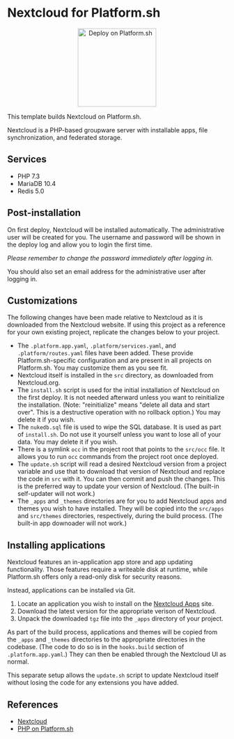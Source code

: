 # Nextcloud for Platform.sh

<p align="center">
<a href="https://console.platform.sh/projects/create-project?template=https://raw.githubusercontent.com/platformsh/template-builder/master/templates/nextcloud/.platform.template.yaml&utm_content=nextcloud&utm_source=github&utm_medium=button&utm_campaign=deploy_on_platform">
    <img src="https://platform.sh/images/deploy/lg-blue.svg" alt="Deploy on Platform.sh" width="180px" />
</a>
</p>

This template builds Nextcloud on Platform.sh.

Nextcloud is a PHP-based groupware server with installable apps, file synchronization, and federated storage.

## Services

* PHP 7.3
* MariaDB 10.4
* Redis 5.0

## Post-installation

On first deploy, Nextcloud will be installed automatically.  The administrative user will be created for you.  The username and password will be shown in the deploy log and allow you to login the first time.

*Please remember to change the password immediately after logging in.*

You should also set an email address for the administrative user after logging in.

## Customizations

The following changes have been made relative to Nextcloud as it is downloaded from the Nextcloud website.  If using this project as a reference for your own existing project, replicate the changes below to your project.

* The `.platform.app.yaml`, `.platform/services.yaml`, and `.platform/routes.yaml` files have been added.  These provide Platform.sh-specific configuration and are present in all projects on Platform.sh.  You may customize them as you see fit.
* Nextcloud itself is installed in the `src` directory, as downloaded from Nextcloud.org.
* The `install.sh` script is used for the initial installation of Nextcloud on the first deploy.  It is not needed afterward unless you want to reinitialize the installation.  (Note: "reinitialize" means "delete all data and start over".  This is a destructive operation with no rollback option.)  You may delete it if you wish.
* The `nukedb.sql` file is used to wipe the SQL database.  It is used as part of `install.sh`.  Do not use it yourself unless you want to lose all of your data.  You may delete it if you wish.
* There is a symlink `occ` in the project root that points to the `src/occ` file.  It allows you to run `occ` commands from the project root once deployed.
* The `update.sh` script will read a desired Nextcloud version from a project variable and use that to download that version of Nextcloud and replace the code in `src` with it.  You can then commit and push the changes.  This is the preferred way to update your version of Nextcloud.  (The built-in self-updater will not work.)
* The `_apps` and `_themes` directories are for you to add Nextcloud apps and themes you wish to have installed.  They will be copied into the `src/apps` and `src/themes` directories, respectively, during the build process.  (The built-in app downoader will not work.)

## Installing applications

Nextcloud features an in-application app store and app updating functionality.  Those features require a writeable disk at runtime, while Platform.sh offers only a read-only disk for security reasons.

Instead, applications can be installed via Git.

1. Locate an application  you wish to install on the [Nextcloud Apps](https://apps.nextcloud.com/) site.
2. Download the latest version for the appropriate verison of Nextcloud.
3. Unpack the downloaded `tgz` file into the `_apps` directory of your project.

As part of the build process, applications and themes will be copied from the `_apps` and `_themes` directories to the appropriate directories in the codebase.  (The code to do so is in the `hooks.build` section of `.platform.app.yaml`.)  They can then be enabled through the Nextcloud UI as normal.

This separate setup allows the `update.sh` script to update Nextcloud itself without losing the code for any extensions you have added.

## References

* [Nextcloud](https://nextcloud.com/)
* [PHP on Platform.sh](https://docs.platform.sh/languages/php.html)
